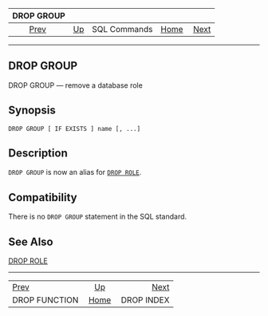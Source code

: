 <!--?xml version="1.0" encoding="UTF-8" standalone="no"?-->

|                   DROP GROUP                   |                                        |              |                                                       |                                          |
| :--------------------------------------------: | :------------------------------------- | :----------: | ----------------------------------------------------: | ---------------------------------------: |
| [Prev](sql-dropfunction.html "DROP FUNCTION")  | [Up](sql-commands.html "SQL Commands") | SQL Commands | [Home](index.html "PostgreSQL 17devel Documentation") |  [Next](sql-dropindex.html "DROP INDEX") |

***

## DROP GROUP

DROP GROUP — remove a database role

## Synopsis

    DROP GROUP [ IF EXISTS ] name [, ...]

## Description

`DROP GROUP` is now an alias for [`DROP ROLE`](sql-droprole.html "DROP ROLE").

## Compatibility

There is no `DROP GROUP` statement in the SQL standard.

## See Also

[DROP ROLE](sql-droprole.html "DROP ROLE")

***

|                                                |                                                       |                                          |
| :--------------------------------------------- | :---------------------------------------------------: | ---------------------------------------: |
| [Prev](sql-dropfunction.html "DROP FUNCTION")  |         [Up](sql-commands.html "SQL Commands")        |  [Next](sql-dropindex.html "DROP INDEX") |
| DROP FUNCTION                                  | [Home](index.html "PostgreSQL 17devel Documentation") |                               DROP INDEX |
